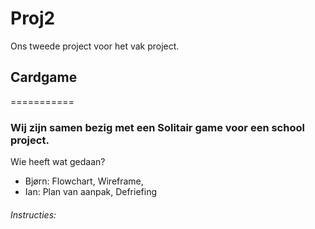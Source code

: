 # Proj2
Ons tweede project voor het vak project.
## Cardgame
===========

### Wij zijn samen bezig met een Solitair game voor een school project.

Wie heeft wat gedaan?
 - Bjørn: Flowchart, Wireframe,
 - Ian: Plan van aanpak, Defriefing
 
 
 
 
 
 
 
 
 
 ###### Instructies:
